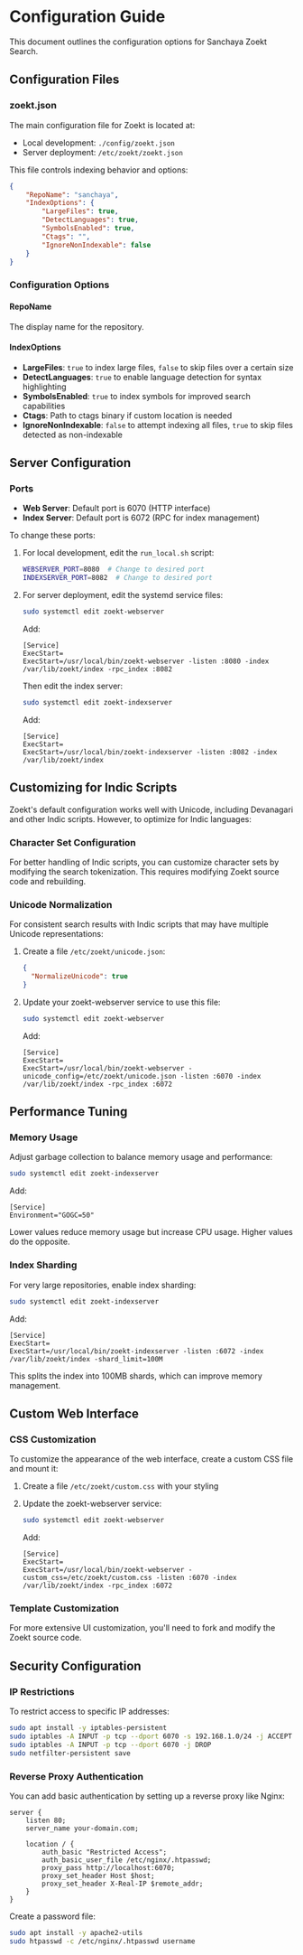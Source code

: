 # Configuration Guide

This document outlines the configuration options for Sanchaya Zoekt Search.

## Configuration Files

### zoekt.json

The main configuration file for Zoekt is located at:
- Local development: `./config/zoekt.json`
- Server deployment: `/etc/zoekt/zoekt.json`

This file controls indexing behavior and options:

```json
{
    "RepoName": "sanchaya",
    "IndexOptions": {
        "LargeFiles": true,
        "DetectLanguages": true,
        "SymbolsEnabled": true,
        "Ctags": "",
        "IgnoreNonIndexable": false
    }
}
```

### Configuration Options

#### RepoName
The display name for the repository.

#### IndexOptions

- **LargeFiles**: `true` to index large files, `false` to skip files over a certain size
- **DetectLanguages**: `true` to enable language detection for syntax highlighting
- **SymbolsEnabled**: `true` to index symbols for improved search capabilities
- **Ctags**: Path to ctags binary if custom location is needed
- **IgnoreNonIndexable**: `false` to attempt indexing all files, `true` to skip files detected as non-indexable

## Server Configuration

### Ports

- **Web Server**: Default port is 6070 (HTTP interface)
- **Index Server**: Default port is 6072 (RPC for index management)

To change these ports:

1. For local development, edit the `run_local.sh` script:
   ```bash
   WEBSERVER_PORT=8080  # Change to desired port
   INDEXSERVER_PORT=8082  # Change to desired port
   ```

2. For server deployment, edit the systemd service files:
   ```bash
   sudo systemctl edit zoekt-webserver
   ```
   
   Add:
   ```
   [Service]
   ExecStart=
   ExecStart=/usr/local/bin/zoekt-webserver -listen :8080 -index /var/lib/zoekt/index -rpc_index :8082
   ```

   Then edit the index server:
   ```bash
   sudo systemctl edit zoekt-indexserver
   ```
   
   Add:
   ```
   [Service]
   ExecStart=
   ExecStart=/usr/local/bin/zoekt-indexserver -listen :8082 -index /var/lib/zoekt/index
   ```

## Customizing for Indic Scripts

Zoekt's default configuration works well with Unicode, including Devanagari and other Indic scripts. However, to optimize for Indic languages:

### Character Set Configuration

For better handling of Indic scripts, you can customize character sets by modifying the search tokenization. This requires modifying Zoekt source code and rebuilding.

### Unicode Normalization

For consistent search results with Indic scripts that may have multiple Unicode representations:

1. Create a file `/etc/zoekt/unicode.json`:
   ```json
   {
     "NormalizeUnicode": true
   }
   ```

2. Update your zoekt-webserver service to use this file:
   ```bash
   sudo systemctl edit zoekt-webserver
   ```
   
   Add:
   ```
   [Service]
   ExecStart=
   ExecStart=/usr/local/bin/zoekt-webserver -unicode_config=/etc/zoekt/unicode.json -listen :6070 -index /var/lib/zoekt/index -rpc_index :6072
   ```

## Performance Tuning

### Memory Usage

Adjust garbage collection to balance memory usage and performance:

```bash
sudo systemctl edit zoekt-indexserver
```

Add:
```
[Service]
Environment="GOGC=50"
```

Lower values reduce memory usage but increase CPU usage. Higher values do the opposite.

### Index Sharding

For very large repositories, enable index sharding:

```bash
sudo systemctl edit zoekt-indexserver
```

Add:
```
[Service]
ExecStart=
ExecStart=/usr/local/bin/zoekt-indexserver -listen :6072 -index /var/lib/zoekt/index -shard_limit=100M
```

This splits the index into 100MB shards, which can improve memory management.

## Custom Web Interface

### CSS Customization

To customize the appearance of the web interface, create a custom CSS file and mount it:

1. Create a file `/etc/zoekt/custom.css` with your styling
2. Update the zoekt-webserver service:
   ```bash
   sudo systemctl edit zoekt-webserver
   ```
   
   Add:
   ```
   [Service]
   ExecStart=
   ExecStart=/usr/local/bin/zoekt-webserver -custom_css=/etc/zoekt/custom.css -listen :6070 -index /var/lib/zoekt/index -rpc_index :6072
   ```

### Template Customization

For more extensive UI customization, you'll need to fork and modify the Zoekt source code.

## Security Configuration

### IP Restrictions

To restrict access to specific IP addresses:

```bash
sudo apt install -y iptables-persistent
sudo iptables -A INPUT -p tcp --dport 6070 -s 192.168.1.0/24 -j ACCEPT
sudo iptables -A INPUT -p tcp --dport 6070 -j DROP
sudo netfilter-persistent save
```

### Reverse Proxy Authentication

You can add basic authentication by setting up a reverse proxy like Nginx:

```nginx
server {
    listen 80;
    server_name your-domain.com;
    
    location / {
        auth_basic "Restricted Access";
        auth_basic_user_file /etc/nginx/.htpasswd;
        proxy_pass http://localhost:6070;
        proxy_set_header Host $host;
        proxy_set_header X-Real-IP $remote_addr;
    }
}
```

Create a password file:
```bash
sudo apt install -y apache2-utils
sudo htpasswd -c /etc/nginx/.htpasswd username
```
